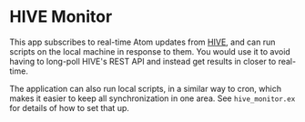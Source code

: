 # HIVE Monitor

This app subscribes to real-time Atom updates from [HIVE](https://bitbucket.org/explo/hive-2), and can run scripts on the local machine in response to them. You would use it to avoid having to long-poll HIVE's REST API and instead get results in closer to real-time.

The application can also run local scripts, in a similar way to cron, which makes it easier to keep all synchronization in one area. See `hive_monitor.ex` for details of how to set that up.
